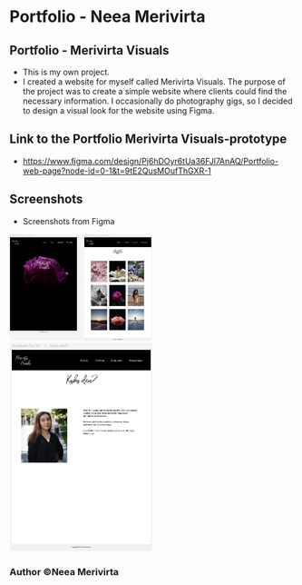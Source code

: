 # Portfolio - Neea Merivirta

## Portfolio - Merivirta Visuals

- This is my own project.
- I created a website for myself called Merivirta Visuals. The purpose of the project was to create a simple website where clients could find the necessary information. I occasionally do photography gigs, so I decided to design a visual look for the website using Figma.

## Link to the Portfolio Merivirta Visuals-prototype

- https://www.figma.com/design/Pj6hDOyr6tUa36FJl7AnAQ/Portfolio-web-page?node-id=0-1&t=9tE2QusMOufThGXR-1

## Screenshots

- Screenshots from Figma

<img src="./figma-pages-1.png" alt="Figma project - Portfolio" width="50%" />

<img src="./figma-page-1.png" alt="Figma project - Portfolio" width="50%" />

### Author ©Neea Merivirta
